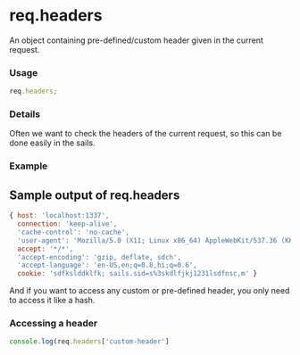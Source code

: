 # req.headers

An object containing pre-defined/custom header given in the current request.

### Usage
```js
req.headers;
```
### Details
Often we want to check the headers of the current request, so this can be done easily in the sails.

### Example
## Sample output of req.headers
```javascript
{ host: 'localhost:1337',
  connection: 'keep-alive',
  'cache-control': 'no-cache',
  'user-agent': 'Mozilla/5.0 (X11; Linux x86_64) AppleWebKit/537.36 (KHTML, like Gecko) Chrome/41.0.2272.89 Safari/537.36',
  accept: '*/*',
  'accept-encoding': 'gzip, deflate, sdch',
  'accept-language': 'en-US,en;q=0.8,hi;q=0.6',
  cookie: 'sdfkslddklfk; sails.sid=s%3skdlfjkj1231lsdfnsc,m' }
  ```
  
  And if you want to access any custom or pre-defined header, you only need to access it like a hash.
  
### Accessing a header
  ```javascript
  console.log(req.headers['custom-header']
  ```
